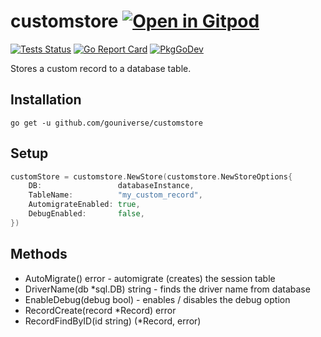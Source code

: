 # customstore <a href="https://gitpod.io/#https://github.com/gouniverse/customstore" style="float:right:"><img src="https://gitpod.io/button/open-in-gitpod.svg" alt="Open in Gitpod" loading="lazy"></a>

[![Tests Status](https://github.com/gouniverse/customstore/actions/workflows/test.yml/badge.svg?branch=main)](https://github.com/gouniverse/customstore/actions/workflows/test.yml)
[![Go Report Card](https://goreportcard.com/badge/github.com/gouniverse/customstore)](https://goreportcard.com/report/github.com/gouniverse/customstore)
[![PkgGoDev](https://pkg.go.dev/badge/github.com/gouniverse/customstore)](https://pkg.go.dev/github.com/gouniverse/customstore)

Stores a custom record to a database table.

## Installation
```
go get -u github.com/gouniverse/customstore
```

## Setup

```go
customStore = customstore.NewStore(customstore.NewStoreOptions{
	DB:                 databaseInstance,
	TableName:          "my_custom_record",
	AutomigrateEnabled: true,
	DebugEnabled:       false,
})
```

## Methods

- AutoMigrate() error - automigrate (creates) the session table
- DriverName(db *sql.DB) string - finds the driver name from database
- EnableDebug(debug bool) - enables / disables the debug option
- RecordCreate(record *Record) error
- RecordFindByID(id string) (*Record, error)
